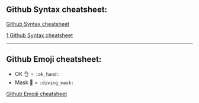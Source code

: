 ## Github Syntax cheatsheet:
[Github Syntax cheatsheet](https://docs.github.com/de/get-started/writing-on-github/getting-started-with-writing-and-formatting-on-github/basic-writing-and-formatting-syntax)

[1 Github Syntax cheatsheet](https://github.com/lifeparticle/Markdown-Cheatsheet)

----

## Github Emoji cheatsheet:
- OK :ok_hand: = `:ok_hand:`
- Mask 🤿 = `:diving_mask:`

[Github Emojii cheatsheet](https://github.com/ikatyang/emoji-cheat-sheet/blob/master/README.md) 
